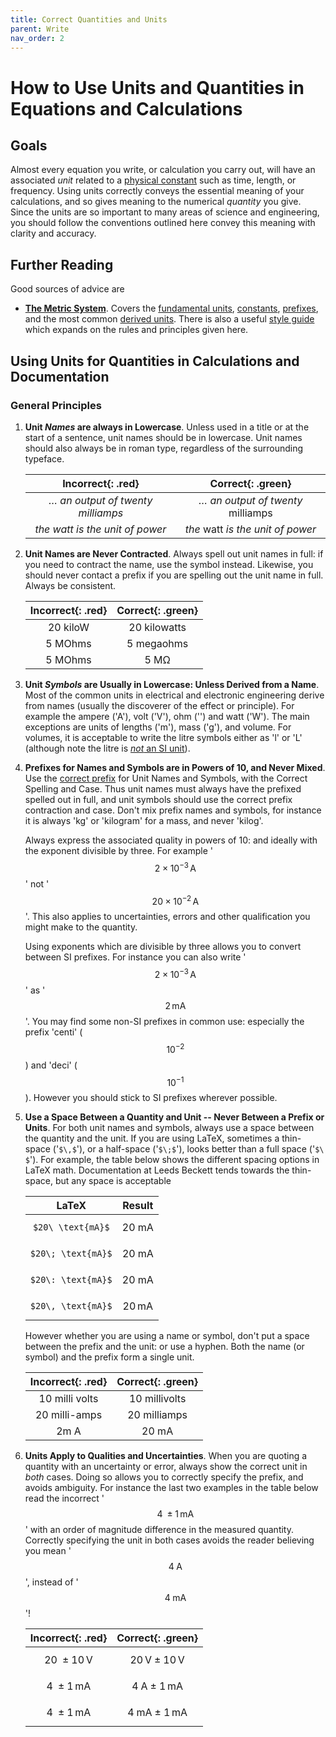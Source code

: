 ```yaml
---
title: Correct Quantities and Units 
parent: Write
nav_order: 2
---
```


# How to Use Units and Quantities in Equations and Calculations

## Goals

Almost every equation you write, or calculation you carry out, will have an associated _unit_ related to a [physical constant](/reference/si/constants.html) such as time, length, or frequency. Using units correctly conveys the essential meaning of your calculations, and so gives meaning to the numerical _quantity_ you give. Since the units are so important to many areas of science and engineering, you should follow the conventions outlined here convey this meaning with clarity and accuracy. 

## Further Reading

Good sources of advice are

- [**The Metric System**](https://metricsystem.net). Covers the [fundamental units](https://metricsystem.net/si/base-units), [constants](https://metricsystem.net/si/defining-constants), [prefixes](https://metricsystem.net/prefixes/), and the most common [derived units](https://metricsystem.net/derived-units/special-names). There is also a useful [style guide](https://metricsystem.net/style-guide) which expands on the rules and principles given here.

## Using Units for Quantities in Calculations and Documentation

### General Principles

1. **Unit _Names_ are always in Lowercase**. Unless used in a title or at the start of a sentence, unit names should be in lowercase. Unit names should also always be in roman type, regardless of the surrounding typeface.

    | **Incorrect**{: .red}             | **Correct**{: .green}             |
    |:---------------------------------:|:---------------------------------:|
    | _… an output of twenty milliamps_ | _… an output of twenty_ milliamps |
    | _the watt is the unit of power_   | _the_ watt _is the unit of power_ |

2. **Unit Names are Never Contracted**. Always spell out unit names in full: if you need to contract the name, use the symbol instead. Likewise, you should never contact a prefix if you are spelling out the unit name in full. Always be consistent. 

    | **Incorrect**{: .red}| **Correct**{: .green}     |
    |:--------------------:|:-------------------------:|
    | 20 kiloW             | 20 kilowatts              |
    | 5 MOhms              | 5 megaohms                |
    | 5 MOhms             | 5 MΩ                      |

3. **Unit _Symbols_ are Usually in Lowercase: Unless Derived from a Name**. Most of the common units in electrical and electronic engineering derive from names (usually the discoverer of the effect or principle). For example the ampere ('A'), volt ('V'), ohm ('') and watt ('W'). The main exceptions are units of lengths ('m'), mass ('g'), and volume. For volumes, it is acceptable to write the litre symbols either as 'l' or 'L' (although note the litre is [_not_ an SI unit](/reference/si/units.html#derived-si-units)). 

4. **Prefixes for Names and Symbols are in Powers of 10, and Never Mixed**. Use the [correct prefix](/reference/si/prefixes.html) for Unit Names and Symbols, with the Correct Spelling and Case. Thus unit names must always have the prefixed spelled out in full, and unit symbols should use the correct prefix contraction and case. Don't mix prefix names and symbols, for instance it is always 'kg' or 'kilogram' for a mass, and never 'kilog'.

    Always express the associated quality in powers of 10: and ideally with the exponent divisible by three. For example '$$2 \times 10^{-3}\, \text{A}$$' not '$$20 \times 10^{-2}\, \text{A}$$'. This also applies to uncertainties, errors and other qualification you might make to the quantity.

    Using exponents which are divisible by three allows you to convert between SI prefixes. For instance you can also write '$$2 \times 10^{-3}\, \text{A}$$' as '$$2\, \text{mA}$$'. You may find some non-SI prefixes in common use: especially the prefix 'centi' ($$10^{-2}$$) and 'deci' ($$10^{-1}$$). However you should stick to SI prefixes wherever possible.

5. **Use a Space Between a Quantity and Unit -- Never Between a Prefix or Units**. For both unit names and symbols, always use a space between the quantity and the unit. If you are using LaTeX, sometimes a thin-space ('`$\,$`'), or a half-space ('`$\;$`'), looks better than a full space ('`$\ $`'). For example, the table below shows the different spacing options in LaTeX math. Documentation at Leeds Beckett tends towards the thin-space, but any space is acceptable

    | **LaTeX**            | **Result**                |
    |:--------------------:|:-------------------------:|
    | `$20\ \text{mA}$`    | $$20\ \text{mA}$$         |
    | `$20\; \text{mA}$`   | $$20\; \text{mA}$$        |
    | `$20\: \text{mA}$`   | $$20\: \text{mA}$$        |
    | `$20\, \text{mA}$`   | $$20\, \text{mA}$$        |

    However whether you are using a name or symbol, don't put a space between the prefix and the unit: or use a hyphen. Both the name (or symbol) and the prefix form a single unit.

    | **Incorrect**{: .red}| **Correct**{: .green}     |
    |:--------------------:|:-------------------------:|
    | 10 milli volts       | 10 millivolts             |
    | 20 milli-amps        | 20 milliamps              |
    | 2m A                 | 20 mA                     |

6. **Units Apply to Qualities and Uncertainties**. When you are quoting a quantity with an uncertainty or error, always show the correct unit in _both_ cases. Doing so allows you to correctly specify the prefix, and avoids ambiguity. For instance the last two examples in the table below read the incorrect '$$4\; \pm1\, \text{mA}$$' with an order of magnitude difference in the measured quantity. Correctly specifying the unit in both cases avoids the reader believing you mean '$$4\; \text{A}$$', instead of '$$4\; \text{mA}$$'!

    | **Incorrect**{: .red}     | **Correct**{: .green}              |
    |:-------------------------:|:----------------------------------:|
    | $$20\; \pm10\, \text{V}$$ | $$20\, \text{V} \pm10\, \text{V}$$ |
    | $$4\; \pm1\, \text{mA}$$ | $$4\; \text{A} \pm1\, \text{mA}$$ |
    | $$4\; \pm1\, \text{mA}$$ | $$4\; \text{mA} \pm1\, \text{mA}$$ |

